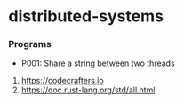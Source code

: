 # distributed-systems

### Programs
* P001: Share a string between two threads

1) https://codecrafters.io
2) https://doc.rust-lang.org/std/all.html

